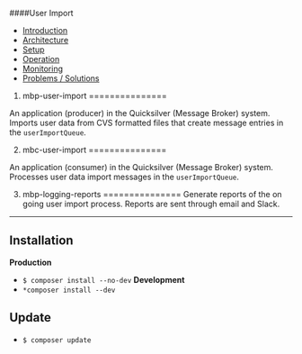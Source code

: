 ####User Import

- [Introduction](https://github.com/DoSomething/mbp-user-import/wiki)
- [Architecture](https://github.com/DoSomething/mbp-user-import/wiki/2.-Architecture)
- [Setup](https://github.com/DoSomething/mbp-user-import/wiki/3.-Setup)
- [Operation](https://github.com/DoSomething/mbp-user-import/wiki/4.-Operation)
- [Monitoring](https://github.com/DoSomething/mbp-user-import/wiki/5.-Monitoring)
- [Problems / Solutions](https://github.com/DoSomething/mbp-user-import/wiki/7.-Problems-%5C--Solutions)

1. mbp-user-import
===============

An application (producer) in the Quicksilver (Message Broker) system. Imports user data from CVS formatted files that create message entries in the `userImportQueue`.

2. mbc-user-import
===============

An application (consumer) in the Quicksilver (Message Broker) system. Processes user data import messages in the `userImportQueue`.

3. mbp-logging-reports
===============
Generate reports of the on going user import process. Reports are sent through email and Slack.

---


Installation
----------
**Production**
- `$ composer install --no-dev`
**Development**
- `*composer install --dev`

Update
----------
- `$ composer update`